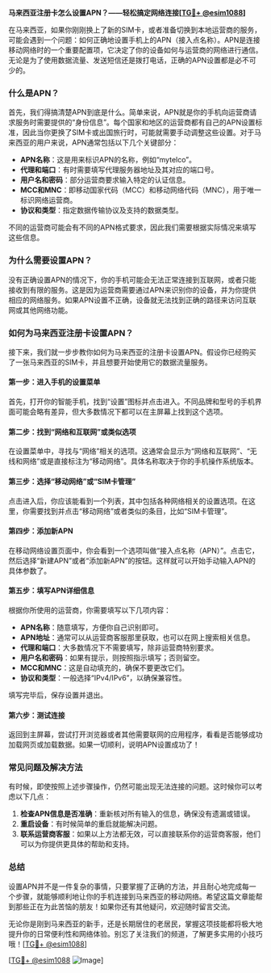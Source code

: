 **马来西亚注册卡怎么设置APN？——轻松搞定网络连接[[TG💪+ @esim1088](https://t.me/s/esim1088)]**

在马来西亚，如果你刚刚换上了新的SIM卡，或者准备切换到本地运营商的服务，可能会遇到一个问题：如何正确地设置手机上的APN（接入点名称）。APN是连接移动网络时的一个重要配置项，它决定了你的设备如何与运营商的网络进行通信。无论是为了使用数据流量、发送短信还是拨打电话，正确的APN设置都是必不可少的。

### **什么是APN？**

首先，我们得搞清楚APN到底是什么。简单来说，APN就是你的手机向运营商请求服务时需要提供的“身份信息”。每个国家和地区的运营商都有自己的APN设置标准，因此当你更换了SIM卡或出国旅行时，可能就需要手动调整这些设置。对于马来西亚的用户来说，APN通常包括以下几个关键部分：

- **APN名称**：这是用来标识APN的名称，例如“mytelco”。
- **代理和端口**：有时需要填写代理服务器地址及其对应的端口号。
- **用户名和密码**：部分运营商要求输入特定的认证信息。
- **MCC和MNC**：即移动国家代码（MCC）和移动网络代码（MNC），用于唯一标识网络运营商。
- **协议和类型**：指定数据传输协议及支持的数据类型。

不同的运营商可能会有不同的APN格式要求，因此我们需要根据实际情况来填写这些信息。

### **为什么需要设置APN？**

没有正确设置APN的情况下，你的手机可能会无法正常连接到互联网，或者只能接收到有限的服务。这是因为运营商需要通过APN来识别你的设备，并为你提供相应的网络服务。如果APN设置不正确，设备就无法找到正确的路径来访问互联网或其他网络功能。

### **如何为马来西亚注册卡设置APN？**

接下来，我们就一步步教你如何为马来西亚的注册卡设置APN。假设你已经购买了一张马来西亚的SIM卡，并且想要开始使用它的数据流量服务。

#### **第一步：进入手机的设置菜单**

首先，打开你的智能手机，找到“设置”图标并点击进入。不同品牌和型号的手机界面可能会略有差异，但大多数情况下都可以在主屏幕上找到这个选项。

#### **第二步：找到“网络和互联网”或类似选项**

在设置菜单中，寻找与“网络”相关的选项。这通常会显示为“网络和互联网”、“无线和网络”或是直接标注为“移动网络”。具体名称取决于你的手机操作系统版本。

#### **第三步：选择“移动网络”或“SIM卡管理”**

点击进入后，你应该能看到一个列表，其中包括各种网络相关的设置选项。在这里，你需要找到并点击“移动网络”或者类似的条目，比如“SIM卡管理”。

#### **第四步：添加新APN**

在移动网络设置页面中，你会看到一个选项叫做“接入点名称（APN）”。点击它，然后选择“新建APN”或者“添加新APN”的按钮。这样就可以开始手动输入APN的具体参数了。

#### **第五步：填写APN详细信息**

根据你所使用的运营商，你需要填写以下几项内容：

- **APN名称**：随意填写，方便你自己识别即可。
- **APN地址**：通常可以从运营商客服那里获取，也可以在网上搜索相关信息。
- **代理和端口**：大多数情况下不需要填写，除非运营商特别要求。
- **用户名和密码**：如果有提示，则按照指示填写；否则留空。
- **MCC和MNC**：这是自动填充的，确保不要更改它们。
- **协议和类型**：一般选择“IPv4/IPv6”，以确保兼容性。

填写完毕后，保存设置并退出。

#### **第六步：测试连接**

返回到主屏幕，尝试打开浏览器或者其他需要联网的应用程序，看看是否能够成功加载网页或加载数据。如果一切顺利，说明APN设置成功了！

### **常见问题及解决方法**

有时候，即使按照上述步骤操作，仍然可能出现无法连接的问题。这时候你可以考虑以下几点：

1. **检查APN信息是否准确**：重新核对所有输入的信息，确保没有遗漏或错误。
2. **重启设备**：有时候简单的重启就能解决问题。
3. **联系运营商客服**：如果以上方法都无效，可以直接联系你的运营商客服，他们可以为你提供更具体的帮助和支持。

### **总结**

设置APN并不是一件复杂的事情，只要掌握了正确的方法，并且耐心地完成每一个步骤，就能够顺利地让你的手机连接到马来西亚的移动网络。希望这篇文章能帮到那些正在为此苦恼的朋友！如果你还有其他疑问，欢迎随时留言交流。

无论你是刚到马来西亚的新手，还是长期居住的老居民，掌握这项技能都将极大地提升你的日常便利性和网络体验。别忘了关注我们的频道，了解更多实用的小技巧哦！[[TG💪+ @esim1088](https://t.me/s/esim1088)]

[[TG💪+ @esim1088](https://t.me/s/esim1088) ![Image](https://i.postimg.cc/4NQfJmqS/Snipaste-2025-05-13-00-14-12.png)]